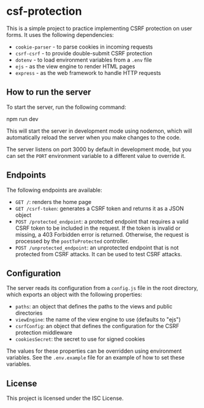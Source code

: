 # csf-protection

This is a simple project to practice implementing CSRF protection on user forms. It uses the following dependencies:

- `cookie-parser` - to parse cookies in incoming requests
- `csrf-csrf` - to provide double-submit CSRF protection
- `dotenv` - to load environment variables from a `.env` file
- `ejs` - as the view engine to render HTML pages
- `express` - as the web framework to handle HTTP requests

## How to run the server

To start the server, run the following command:

npm run dev


This will start the server in development mode using nodemon, which will automatically reload the server when you make changes to the code.

The server listens on port 3000 by default in development mode, but you can set the `PORT` environment variable to a different value to override it.

## Endpoints

The following endpoints are available:

- `GET /`: renders the home page
- `GET /csrf-token`: generates a CSRF token and returns it as a JSON object
- `POST /protected_endpoint`: a protected endpoint that requires a valid CSRF token to be included in the request. If the token is invalid or missing, a 403 Forbidden error is returned. Otherwise, the request is processed by the `postToProtected` controller.
- `POST /unprotected_endpoint`: an unprotected endpoint that is not protected from CSRF attacks. It can be used to test CSRF attacks.

## Configuration

The server reads its configuration from a `config.js` file in the root directory, which exports an object with the following properties:

- `paths`: an object that defines the paths to the views and public directories
- `viewEngine`: the name of the view engine to use (defaults to "ejs")
- `csrfConfig`: an object that defines the configuration for the CSRF protection middleware
- `cookiesSecret`: the secret to use for signed cookies

The values for these properties can be overridden using environment variables. See the `.env.example` file for an example of how to set these variables.

## License

This project is licensed under the ISC License.
